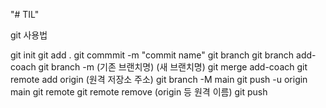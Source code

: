 "# TIL"

git 사용법

git init
git add .
git commmit -m "commit name"
git branch
git branch add-coach
git branch -m (기존 브랜치명) (새 브랜치명)
git merge add-coach
git remote add origin (원격 저장소 주소)
git branch -M main
git push -u origin main
git remote
git remote remove (origin 등 원격 이름)
git push

